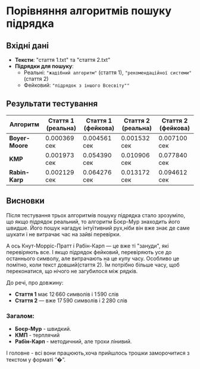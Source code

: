 # Порівняння алгоритмів пошуку підрядка

## Вхідні дані

- **Тексти**: "стаття 1.txt" та "стаття 2.txt"
- **Підрядки для пошуку**:
  - Реальні: `"жадібний алгоритм"` (стаття 1), `"рекомендаційної системи"` (стаття 2)
  - Фейковий: `"підрядок з іншого Всесвіту""`

## Результати тестування 

| Алгоритм        |Стаття 1 (реальна)| Стаття 1 (фейкова)  | Стаття 2 (реальна) | Стаття 2 (фейкова)  |
|---------------  |------------------|---------------------|--------------------|---------------------|
| **Boyer-Moore** | 0.000369 сек     | 0.004561 сек        | 0.001532 сек       | 0.007100 сек        |
| **KMP**         | 0.001973 сек     | 0.054390 сек        | 0.010906 сек       | 0.077840 сек        |
| **Rabin-Karp**  | 0.002129 сек     | 0.064276 сек        | 0.013172 сек       | 0.094612 сек        |

## Висновки

Після тестування трьох алгоритмів пошуку підрядка стало зрозуміло, що якщо підрядок реальний, то алгоритм Боєр-Мур знаходить його швидше. Його пошук нагадує інтуїтивний рух,ніби він вже знає де саме шукати і не витрачає час на зайві перевірки.

А ось Кнут-Морріс-Пратт і Рабін-Карп — це вже ті "зануди", які перевіряють все. І якщо підрядок фейковий, перевіряють усе до останнього символу, але витрачають на це купу часу. Особливо це помітно, коли текст довший(стаття 2). Їм потрібно більше часу, щоб переконатися, що нічого не загубилося між рядків.

До речі, про довжину:  
- **Стаття 1** має 12 660 символів і 1 590 слів  
- **Стаття 2** — вже 17 590 символів і 2 280 слів

### Загалом:
- **Боєр-Мур** - швидкий.
- **КМП** - терплячий
- **Рабін-Карп** - методичний, але трохи лінивий.

І головне - всі вони працюють,хоча прийшлось трошки заморочитися з текстом у форматі “�”.